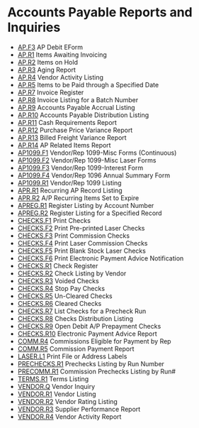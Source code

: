 # Accounts Payable Reports and Inquiries

<PageHeader />

- [AP.F3](AP-F3/README.md) AP Debit EForm
- [AP.R1](AP-R1/README.md) Items Awaiting Invoicing
- [AP.R2](AP-R2/README.md) Items on Hold
- [AP.R3](AP-R3/README.md) Aging Report
- [AP.R4](AP-R4/README.md) Vendor Activity Listing
- [AP.R5](AP-R5/README.md) Items to be Paid through a Specified Date
- [AP.R7](AP-R7/README.md) Invoice Register
- [AP.R8](AP-R8/README.md) Invoice Listing for a Batch Number
- [AP.R9](AP-R9/README.md) Accounts Payable Accrual Listing
- [AP.R10](AP-R10/README.md) Accounts Payable Distribution Listing
- [AP.R11](AP-R11/README.md) Cash Requirements Report
- [AP.R12](AP-R12/README.md) Purchase Price Variance Report
- [AP.R13](AP-R13/README.md) Billed Freight Variance Report
- [AP.R14](AP-R14/README.md) AP Related Items Report
- [AP1099.F1](AP1099-F1/README.md) Vendor/Rep 1099-Misc Forms (Continuous)
- [AP1099.F2](AP1099-F2/README.md) Vendor/Rep 1099-Misc Laser Forms
- [AP1099.F3](AP1099-F3/README.md) Vendor/Rep 1099-Interest Form
- [AP1099.F4](AP1099-F4/README.md) Vendor/Rep 1096 Annual Summary Form
- [AP1099.R1](AP1099-R1/README.md) Vendor/Rep 1099 Listing
- [APR.R1](APR-R1/README.md) Recurring AP Record Listing
- [APR.R2](APR-R2/README.md) A/P Recurring Items Set to Expire
- [APREG.R1](APREG-R1/README.md) Register Listing by Account Number
- [APREG.R2](APREG-R2/README.md) Register Listing for a Specified Record
- [CHECKS.F1](CHECKS-F1/README.md) Print Checks
- [CHECKS.F2](CHECKS-F2/README.md) Print Pre-printed Laser Checks
- [CHECKS.F3](CHECKS-F3/README.md) Print Commission Checks
- [CHECKS.F4](CHECKS-F4/README.md) Print Laser Commission Checks
- [CHECKS.F5](CHECKS-F5/README.md) Print Blank Stock Laser Checks
- [CHECKS.F6](CHECKS-F6/README.md) Print Electronic Payment Advice Notification
- [CHECKS.R1](CHECKS-R1/README.md) Check Register
- [CHECKS.R2](CHECKS-R2/README.md) Check Listing by Vendor
- [CHECKS.R3](CHECKS-R3/README.md) Voided Checks
- [CHECKS.R4](CHECKS-R4/README.md) Stop Pay Checks
- [CHECKS.R5](CHECKS-R5/README.md) Un-Cleared Checks
- [CHECKS.R6](CHECKS-R6/README.md) Cleared Checks
- [CHECKS.R7](CHECKS-R7/README.md) List Checks for a Precheck Run
- [CHECKS.R8](CHECKS-R8/README.md) Checks Distribution Listing
- [CHECKS.R9](CHECKS-R9/README.md) Open Debit A/P Prepayment Checks
- [CHECKS.R10](CHECKS-R10/README.md) Electronic Payment Advice Report
- [COMM.R4](COMM-R4/README.md) Commissions Eligible for Payment by Rep
- [COMM.R5](COMM-R5/README.md) Commission Payment Report
- [LASER.L1](LASER-L1/README.md) Print File or Address Labels
- [PRECHECKS.R1](PRECHECKS-R1/README.md) Prechecks Listing by Run Number
- [PRECOMM.R1](PRECOMM-R1/README.md) Commission Prechecks Listing by Run#
- [TERMS.R1](TERMS-R1/README.md) Terms Listing
- [VENDOR.Q](VENDOR-Q/README.md) Vendor Inquiry
- [VENDOR.R1](VENDOR-R1/README.md) Vendor Listing
- [VENDOR.R2](VENDOR-R2/README.md) Vendor Rating Listing
- [VENDOR.R3](VENDOR-R3/README.md) Supplier Performance Report
- [VENDOR.R4](VENDOR-R4/README.md) Vendor Activity Report
  
<badge text= "Version 8.10.57" vertical="middle" />

<PageFooter />
